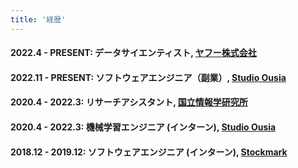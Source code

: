 ```yaml
---
title: '経歴'
---
```


#### **2022.4 - PRESENT**: データサイエンティスト, [ヤフー株式会社](https://about.yahoo.co.jp/)

#### **2022.11 - PRESENT**: ソフトウェアエンジニア（副業）, [Studio Ousia](https://www.ousia.jp/)

#### **2020.4 - 2022.3**: リサーチアシスタント, [国立情報学研究所](https://www.nii.ac.jp/)


#### **2020.4 - 2022.3**: 機械学習エンジニア (インターン), [Studio Ousia](https://www.ousia.jp/)


#### **2018.12 - 2019.12**: ソフトウェアエンジニア (インターン), [Stockmark](https://stockmark.co.jp/)
